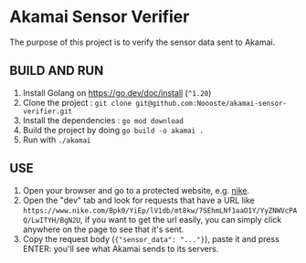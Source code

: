 # Akamai Sensor Verifier

The purpose of this project is to verify the sensor data sent to Akamai.

## BUILD AND RUN
1. Install Golang on https://go.dev/doc/install (`^1.20`)
2. Clone the project : `git clone git@github.com:Noooste/akamai-sensor-verifier.git`
3. Install the dependencies : `go mod download`
4. Build the project by doing `go build -o akamai .`
5. Run with `./akamai`

## USE
1. Open your browser and go to a protected website, e.g. [nike](https://www.nike.com/).
2. Open the "dev" tab and look for requests that have a URL like `https://www.nike.com/Bpk0/YiEp/lV1db/mt8kw/7SEhmLNf1aaO1Y/YyZNWVcPAQ/LwITYH/BgN2U`, if you want to get the url easily, you can simply click anywhere on the page to see that it's sent.
3. Copy the request body (`{"sensor_data": "..."}`), paste it and press ENTER: you'll see what Akamai sends to its servers.
